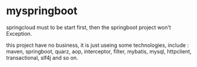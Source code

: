 # myspringboot
springcloud must to be start first, then the springboot project won't Exception.

this project have no business, it is just useing some technologies, include : maven, springboot, quarz, aop, interceptor,
filter, mybatis, mysql, httpclient, transactional, slf4j and so on.